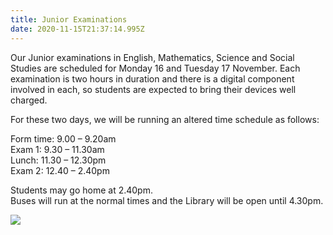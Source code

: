 ```yaml
---
title: Junior Examinations
date: 2020-11-15T21:37:14.995Z
---
```

Our Junior examinations in English, Mathematics, Science and Social Studies are scheduled for Monday 16 and Tuesday 17 November. Each examination is two hours in duration and there is a digital component involved in each, so students are expected to bring their devices well charged. 

For these two days, we will be running an altered time schedule as follows:

Form time:  	9.00 – 9.20am\
Exam 1:       	9.30 – 11.30am\
Lunch:         	11.30 – 12.30pm\
Exam 2:       	12.40 – 2.40pm

Students may go home at 2.40pm.\
Buses will run at the normal times and the Library will be open until 4.30pm.



![](https://res.cloudinary.com/whanganuihigh/image/upload/v1604615073/Events/Junior_Exams_timetable_16_17_Nov_2020.jpg)